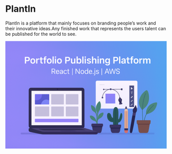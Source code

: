 # PlantIn
PlantIn is a platform that mainly focuses on branding people’s work and their innovative ideas.Any finished work that represents the users talent can be published for the world to see.

![Project Banner](./Creative-Portfolio-Publishing-Platform.png)
